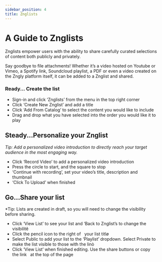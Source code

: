 ```yaml
---
sidebar_position: 4
title: Znglists
---
```


# A Guide to Znglists
Znglists empower users with the ability to share carefully curated selections of content both publicly and privately.

Say goodbye to file attachments! Whether it’s a video hosted on Youtube or Vimeo, a Spotify link, Soundcloud playlist, a PDF or even a video created on the Zngly platform itself, it can be added to a Znglist and shared.

### Ready... Create the list
- Sign-in and click ‘Znglists’ from the menu in the top right corner
- Click ‘Create New Znglist’ and add a title
- Click ‘Add From Catalog’ to select the content you would like to include
- Drag and drop what you have selected into the order you would like it to play

## Steady...Personalize your Znglist
*Tip: Add a personalized video introduction to directly reach your target audience in the most engaging way.*
- Click ‘Record Video’ to add a personalized video introduction
- Press the circle to start, and the square to stop
- ‘Continue with recording’, set your  video’s title, description and thumbnail
- ‘Click To Upload’ when finished

## Go...Share your list
*Tip: Lists are created in draft, so you will need to change the visibility before sharing.
- Click ‘View List’ to see your list and ‘Back to Znglist’s to change the visibilitê
- Click the pencil icon to the right of   your list titlø
- Select Public to add your list to the ‘Playlist’ dropdown. Select Private to make the list visible to those with the linò
- Click ‘View List’ when finished editing. Use the share buttons or copy the link   at the top of the page

